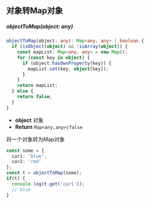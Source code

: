 ## 对象转Map对象

##### objectToMap(object: any)

```typescript
objectToMap(object: any): Map<any, any> | boolean {
  if (isObject(object) && !isArray(object)) {
    const mapList: Map<any, any> = new Map();
    for (const key in object) {
      if (object.hasOwnProperty(key)) {
        mapList.set(key, object[key]);
      }
    }
    return mapList;
  } else {
    return false;
  }
}
```

- **object** 对象
- **Return** `Map<any,any>|false` 

将一个对象转为Map对象

```typescript
const some = {
  car1: 'blue',
  car2: 'red'
};
const t = objectToMap(some);
if(t) {
  console.log(t.get('car1'));
  // blue
}
```
